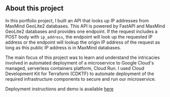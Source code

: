 ## About this project

In this portfolio project, I built an API that looks up IP addresses from MaxMind GeoLite2 databases. This API is powered by FastAPI and MaxMind GeoLite2 databases and provides one endpoint. If the request includes a POST body with `ip_address`, the endpoint will look up the requested IP address or the endpoint will lookup the origin IP address of the request as long as this public IP address is in MaxMind databases.

The main focus of this project was to learn and understand the intricacies involved in automated deployment of a microservice to Google Cloud's managed, serverless containers platform, Cloud Run. I used Cloud Development Kit for Terraform (CDKTF) to automate deployment of the required infrastructure components to secure and run our microservice.

Deployment instructions and demo is available [here](https://anjum-py.github.io/projects/geolocation/)
